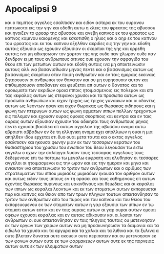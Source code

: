 # Apocalipsi 9
και ο πεμπτος αγγελος εσαλπισεν και ειδον αστερα εκ του ουρανου πεπτωκοτα εις την γην και εδοθη αυτω η κλεις του φρεατος της αβυσσου
και ηνοιξεν το φρεαρ της αβυσσου και ανεβη καπνος εκ του φρεατος ως καπνος καμινου καιομενης και εσκοτισθη ο ηλιος και ο αηρ εκ του καπνου του φρεατος
και εκ του καπνου εξηλθον ακριδες εις την γην και εδοθη αυταις εξουσια ως εχουσιν εξουσιαν οι σκορπιοι της γης
και ερρεθη αυταις ινα μη αδικησωσιν τον χορτον της γης ουδε παν χλωρον ουδε παν δενδρον ει μη τους ανθρωπους οιτινες ουκ εχουσιν την σφραγιδα του θεου επι των μετωπων αυτων
και εδοθη αυταις ινα μη αποκτεινωσιν αυτους αλλ ινα βασανισθωσιν μηνας πεντε και ο βασανισμος αυτων ως βασανισμος σκορπιου οταν παιση ανθρωπον 
και εν ταις ημεραις εκειναις ζητησουσιν οι ανθρωποι τον θανατον και ου μη ευρησουσιν αυτον και επιθυμησουσιν αποθανειν και φευξεται απ αυτων ο θανατος
και τα ομοιωματα των ακριδων ομοια ιπποις ητοιμασμενοις εις πολεμον και επι τας κεφαλας αυτων ως στεφανοι χρυσοι και τα προσωπα αυτων ως προσωπα ανθρωπων
και ειχον τριχας ως τριχας γυναικων και οι οδοντες αυτων ως λεοντων ησαν 
και ειχον θωρακας ως θωρακας σιδηρους και η φωνη των πτερυγων αυτων ως φωνη αρματων ιππων πολλων τρεχοντων εις πολεμον
και εχουσιν ουρας ομοιας σκορπιοις και κεντρα και εν ταις ουραις αυτων εξουσιαν εχουσιν του αδικησαι τους ανθρωπους μηνας πεντε
εχουσαι βασιλεα επ αυτων αγγελον της αβυσσου ονομα αυτω εβραιστι αββαδων εν δε τη ελληνικη ονομα εχει απολλυων
η ουαι η μια απηλθεν ιδου ερχεται ετι δυο ουαι μετα ταυτα
και ο εκτος αγγελος εσαλπισεν και ηκουσα φωνην μιαν εκ των τεσσαρων κερατων του θυσιαστηριου του χρυσου του ενωπιον του θεου
λεγουσαν τω εκτω αγγελω ο εχων την σαλπιγγα λυσον τους τεσσαρας αγγελους τους δεδεμενους επι τω ποταμω τω μεγαλω ευφρατη
και ελυθησαν οι τεσσαρες αγγελοι οι ητοιμασμενοι εις την ωραν και εις την ημεραν και μηνα και ενιαυτον ινα αποκτεινωσιν το τριτον των ανθρωπων 
και ο αριθμος των στρατευματων του ιππου μυριαδες μυριαδων ηκουσα τον αριθμον αυτων
και ουτως ειδον τους ιππους εν τη ορασει και τους καθημενους επ αυτων εχοντας θωρακας πυρινους και υακινθινους και θειωδεις και αι κεφαλαι των ιππων ως κεφαλαι λεοντων και εκ των στοματων αυτων εκπορευεται πυρ και καπνος και θειον
απο των τριων πληγων τουτων απεκτανθησαν το τριτον των ανθρωπων απο του πυρος και του καπνου και του θειου του εκπορευομενου εκ των στοματων αυτων
η γαρ εξουσια των ιππων εν τω στοματι αυτων εστιν και εν ταις ουραις αυτων αι γαρ ουραι αυτων ομοιαι οφεων εχουσαι κεφαλας και εν αυταις αδικουσιν
και οι λοιποι των ανθρωπων οι ουκ απεκτανθησαν εν ταις πληγαις ταυταις ου μετενοησαν εκ των εργων των χειρων αυτων ινα μη προσκυνησωσιν τα δαιμονια και τα ειδωλα τα χρυσα και τα αργυρα και τα χαλκα και τα λιθινα και τα ξυλινα α ουτε βλεπειν δυναται ουτε ακουειν ουτε περιπατειν
και ου μετενοησαν εκ των φονων αυτων ουτε εκ των φαρμακειων αυτων ουτε εκ της πορνειας αυτων ουτε εκ των κλεμματων αυτων
